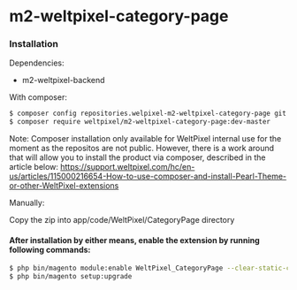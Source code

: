 # m2-weltpixel-category-page

### Installation

Dependencies:
 - m2-weltpixel-backend

With composer:

```sh
$ composer config repositories.welpixel-m2-weltpixel-category-page git git@github.com:rusdragos/m2-weltpixel-category-page.git
$ composer require weltpixel/m2-weltpixel-category-page:dev-master
```
Note: Composer installation only available for WeltPixel internal use for the moment as the repositos are not public. However, there is a work around that will allow you to install the product via composer, described in the article below: https://support.weltpixel.com/hc/en-us/articles/115000216654-How-to-use-composer-and-install-Pearl-Theme-or-other-WeltPixel-extensions


Manually:

Copy the zip into app/code/WeltPixel/CategoryPage directory


#### After installation by either means, enable the extension by running following commands:

```sh
$ php bin/magento module:enable WeltPixel_CategoryPage --clear-static-content
$ php bin/magento setup:upgrade
```
